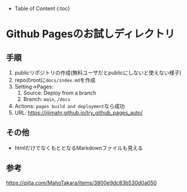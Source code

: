 - Table of Content
{:toc}

# Github Pagesのお試しディレクトリ

## 手順

1. publicリポジトリの作成(無料ユーザだとpublicにしないと使えない様子)
2. repoのrootに`docs/index.md`を作成
3. Setting->Pages:
   1. Source: Deploy from a branch
   2. Branch: `main`, `/docs`
4. Actions: `pages build and deployment`なら成功
5. URL: <https://iijimahr.github.io/try_github_pages_auto/>

## その他

- htmlだけでなくもととなるMarkdownファイルも見える

## 参考

<https://qiita.com/MahoTakara/items/3800e9dc83b530d0a050>
